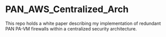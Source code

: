# PAN_AWS_Centralized_Arch
This repo holds a white paper describing my implementation of redundant PAN PA-VM firewalls within a centralized security architecture. 

